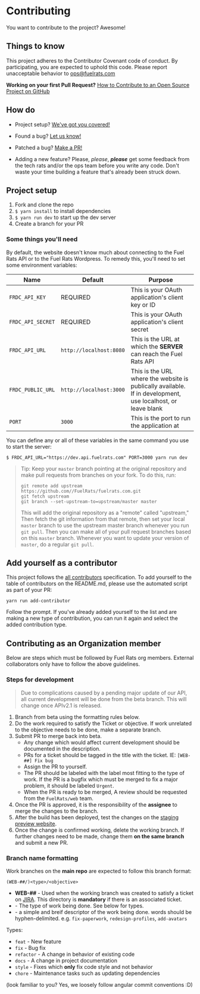 # Contributing

You want to contribute to the project? Awesome!

## Things to know

This project adheres to the Contributor Covenant code of conduct. By participating, you are expected to uphold this code. Please report unacceptable behavior to [ops@fuelrats.com][ops-email]

**Working on your first Pull Request?**
[How to Contribute to an Open Source Project on GitHub][egghead]

## How do

* Project setup?
  [We've got you covered!](#project-setup)

* Found a bug?
  [Let us know!][bugs]

* Patched a bug?
  [Make a PR!][new-pr]

* Adding a new feature?
  Please, *please*, ***please*** get some feedback from the tech rats and/or the ops team before you write any code. Don't waste your time building a feature that's already been struck down.

## Project setup

1. Fork and clone the repo
2. `$ yarn install` to install dependencies
3. `$ yarn run dev` to start up the dev server
4. Create a branch for your PR

### Some things you'll need

By default, the website doesn't know much about connecting to the Fuel Rats API or to the Fuel Rats Wordpress. To remedy this, you'll need to set some environment variables:

| Name                      | Default                 | Purpose                                                                                                        |
|---------------------------|-------------------------|----------------------------------------------------------------------------------------------------------------|
| `FRDC_API_KEY`            | REQUIRED                | This is your OAuth application's client key or ID                                                              |
| `FRDC_API_SECRET`         | REQUIRED                | This is your OAuth application's client secret                                                                 |
| `FRDC_API_URL`            | `http://localhost:8080` | This is the URL at which the **SERVER** can reach the Fuel Rats API                                            |
| `FRDC_PUBLIC_URL`         | `http://localhost:3000` | This is the URL where the website is publically available. If in development, use localhost, or leave blank    |
| `PORT`                    | `3000`                  | This is the port to run the application at                                                                     |

You can define any or all of these variables in the same command you use to start the server:

```
$ FRDC_API_URL="https://dev.api.fuelrats.com" PORT=3000 yarn run dev
```

> Tip: Keep your `master` branch pointing at the original repository and make
> pull requests from branches on your fork. To do this, run:
>
> ```
> git remote add upstream https://github.com//FuelRats/fuelrats.com.git
> git fetch upstream
> git branch --set-upstream-to=upstream/master master
> ```
>
> This will add the original repository as a "remote" called "upstream,"
> Then fetch the git information from that remote, then set your local `master`
> branch to use the upstream master branch whenever you run `git pull`.
> Then you can make all of your pull request branches based on this `master`
> branch. Whenever you want to update your version of `master`, do a regular
> `git pull`.

## Add yourself as a contributor

This project follows the [all contributors][all-contributors] specification. To add yourself to the table of contributors on the README.md, please use the automated script as part of your PR:

```console
yarn run add-contributor
```

Follow the prompt. If you've already added yourself to the list and are making a new type of contribution, you can run it again and select the added contribution type.

## Contributing as an Organization member

Below are steps which must be followed by Fuel Rats org members. External collaborators only have to follow the above guidelines.

### Steps for development

> Due to complications caused by a pending major update of our API, all current development will be done from the beta branch.
> This will change once APIv2.1 is released.

1. Branch from beta using the formatting rules below.
2. Do the work required to satisfy the Ticket or objective. If work unrelated to the objective needs to be done, make a separate branch.
3. Submit PR to merge back into beta.
    * Any change which would affect current development should be documented in the description.
    * PRs for a ticket should be tagged in the title with the ticket. IE: `[WEB-##] Fix bug`
    * Assign the PR to yourself.
    * The PR should be labeled with the label most fitting to the type of work. If the PR is a bugfix which must be merged to fix a major problem, it should be labeled `Urgent`.
    * When the PR is ready to be merged, A review should be requested from the `FuelRats/web` team.
4. Once the PR is approved, it is the responsibility of the **assignee** to merge the changes to the branch.
5. After the build has been deployed, test the changes on the [staging preview website][betasite].
6. Once the change is confirmed working, delete the working branch. If further changes need to be made, change them **on the same branch** and submit a new PR.



### Branch name formatting

Work branches on the **main repo** are expected to follow this branch format:

```
(WEB-##/)<type>/<objective>
```
* **WEB-##** - Used when the working branch was created to satisfy a ticket on [JIRA][jira]. This directory is **mandatory** if there is an associated ticket.
* **<type>** - The type of work being done. See below for types.
* **<objective>** - a simple and breif descriptor of the work being done. words should be hyphen-delimited. e.g. `fix-paperwork`, `redesign-profiles`, `add-avatars`

Types:
* `feat` - New feature
* `fix` - Bug fix
* `refactor` - A change in behavior of existing code
* `docs` - A change in project documentation
* `style` - Fixes which **only** fix code style and not behavior
* `chore` - Maintenance tasks such as updating dependencies

(look familiar to you? Yes, we loosely follow angular commit conventions :D)


[all-contributors]: https://github.com/kentcdodds/all-contributors
[betasite]: https://beta.fuelrats.com/
[bugs]: https://jira.fuelrats.com/servicedesk/customer/portal/2/create/4
[egghead]: https://egghead.io/series/how-to-contribute-to-an-open-source-project-on-github
[jira]: https://jira.fuelrats.com/browse/WEB
[new-pr]: https://github.com/FuelRats/fuelrats.com/compare
[ops-email]: mailto:ops@fuelrats.com
